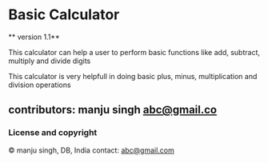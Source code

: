 # Basic Calculator

** version 1.1**

This calculator can help a user to perform basic functions like add, subtract, multiply and divide digits

This calculator is very helpfull in doing basic plus, minus, multiplication and division operations

## contributors: manju singh <abc@gmail.co>

### License and copyright
© manju singh, DB, India contact: abc@gmail.com